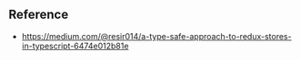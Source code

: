 ## Reference

- https://medium.com/@resir014/a-type-safe-approach-to-redux-stores-in-typescript-6474e012b81e
